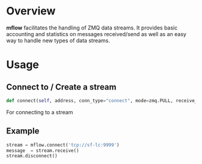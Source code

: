 # Overview
__mflow__ facilitates the handling of ZMQ data streams. It provides basic accounting and statistics on messages 
received/send as well as an easy way to handle new types of data streams.
 

# Usage

## Connect to / Create a stream
```python
def connect(self, address, conn_type="connect", mode=zmq.PULL, receive_timeout=None, queue_size=100):
```

For connecting to a stream


## Example
```python
stream = mflow.connect('tcp://sf-lc:9999')
message  = stream.receive()
stream.disconnect()
```